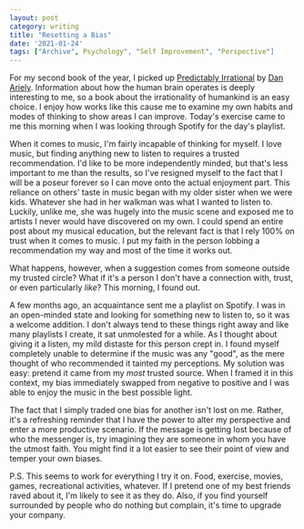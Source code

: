 ```yaml
---
layout: post
category: writing
title: "Resetting a Bias"
date: '2021-01-24'
tags: ["Archive", Psychology", "Self Improvement", "Perspective"]
---
```


For my second book of the year, I picked up [Predictably Irrational](https://www.goodreads.com/book/show/1713426.Predictably_Irrational) by [Dan Ariely](https://twitter.com/danariely). Information about how the human brain operates is deeply interesting to me, so a book about the irrationality of humankind is an easy choice. I enjoy how works like this cause me to examine my own habits and modes of thinking to show areas I can improve. Today's exercise came to me this morning when I was looking through Spotify for the day's playlist.

<!--more-->

When it comes to music, I'm fairly incapable of thinking for myself. I love music, but finding anything new to listen to requires a trusted recommendation. I'd like to be more independently minded, but that's less important to me than the results, so I've resigned myself to the fact that I will be a poseur forever so I can move onto the actual enjoyment part. This reliance on others' taste in music began with my older sister when we were kids. Whatever she had in her walkman was what I wanted to listen to. Luckily, unlike me, she was hugely into the music scene and exposed me to artists I never would have discovered on my own. I could spend an entire post about my musical education, but the relevant fact is that I rely 100% on trust when it comes to music. I put my faith in the person lobbing a recommendation my way and most of the time it works out.

What happens, however, when a suggestion comes from someone outside my trusted circle? What if it's a person I don't have a connection with, trust, or even particularly _like_? This morning, I found out.

A few months ago, an acquaintance sent me a playlist on Spotify. I was in an open-minded state and looking for something new to listen to, so it was a welcome addition. I don't always tend to these things right away and like many playlists I create, it sat unmolested for a while. As I thought about giving it a listen, my mild distaste for this person crept in. I found myself completely unable to determine if the music was any "good", as the mere thought of who recommended it tainted my perceptions. My solution was easy: pretend it came from my _most_ trusted source. When I framed it in this context, my bias immediately swapped from negative to positive and I was able to enjoy the music in the best possible light.

The fact that I simply traded one bias for another isn't lost on me. Rather, it's a refreshing reminder that I have the power to alter my perspective and enter a more productive scenario. If the message is getting lost because of who the messenger is, try imagining they are someone in whom you have the utmost faith. You might find it a lot easier to see their point of view and temper your own biases.

P.S. This seems to work for everything I try it on. Food, exercise, movies, games, recreational activities, whatever. If I pretend one of my best friends raved about it, I'm likely to see it as they do. Also, if you find yourself surrounded by people who do nothing but complain, it's time to upgrade your company.
